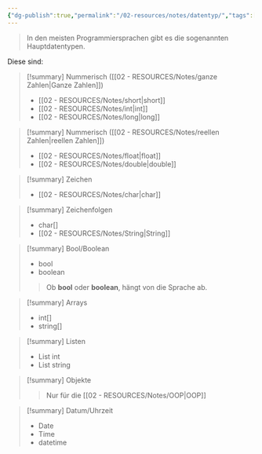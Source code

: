 ```yaml
---
{"dg-publish":true,"permalink":"/02-resources/notes/datentyp/","tags":["code"],"updated":"2024-08-25T23:17:18.000+02:00"}
---
```


>In den meisten Programmiersprachen gibt es die sogenannten Hauptdatentypen.

Diese sind:

>[!summary] Nummerisch ([[02 - RESOURCES/Notes/ganze Zahlen\|Ganze Zahlen]])
>- [[02 - RESOURCES/Notes/short\|short]]
>- [[02 - RESOURCES/Notes/int\|int]]
>- [[02 - RESOURCES/Notes/long\|long]]

>[!summary] Nummerisch ([[02 - RESOURCES/Notes/reellen Zahlen\|reellen Zahlen]])
>- [[02 - RESOURCES/Notes/float\|float]]
>- [[02 - RESOURCES/Notes/double\|double]]

>[!summary] Zeichen
>- [[02 - RESOURCES/Notes/char\|char]]


>[!summary] Zeichenfolgen
>- char[]
>- [[02 - RESOURCES/Notes/String\|String]]


>[!summary] Bool/Boolean
>- bool
>- boolean
>> Ob **bool** oder **boolean**, hängt von die Sprache ab. 


>[!summary] Arrays
>- int[]
>- string[]


>[!summary] Listen 
>- List int 
>- List string


>[!summary] Objekte
  >> Nur für die [[02 - RESOURCES/Notes/OOP\|OOP]]
  
>[!summary] Datum/Uhrzeit
>- Date
>- Time
>- datetime